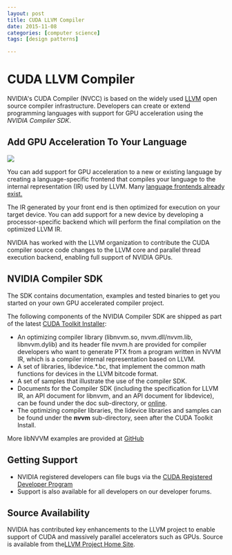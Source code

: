 ```yaml
---
layout: post
title: CUDA LLVM Compiler
date: 2015-11-08
categories: [computer science]
tags: [design patterns]

---
```


# CUDA LLVM Compiler

NVIDIA's CUDA Compiler (NVCC) is based on the widely
used [LLVM](http://llvm.org/) open source compiler infrastructure.
Developers can create or extend programming languages with support for
GPU acceleration using the *NVIDIA Compiler SDK*.

Add GPU Acceleration To Your Language
-------------------------------------

![](https://developer.nvidia.com/sites/default/files/akamai/cuda/images/LLVM_Compiler_structure.jpg)

You can add support for GPU acceleration to a new or existing language
by creating a language-specific frontend that compiles your language to
the internal representation (IR) used by LLVM. Many [language frontends
already exist.](http://llvm.org/ProjectsWithLLVM/)

The IR generated by your front end is then optimized for execution on
your target device. You can add support for a new device by developing a
processor-specific backend which will perform the final compilation on
the optimized LLVM IR.

NVIDIA has worked with the LLVM organization to contribute the CUDA
compiler source code changes to the LLVM core and parallel thread
execution backend, enabling full support of NVIDIA GPUs.

NVIDIA Compiler SDK
-------------------

The SDK contains documentation, examples and tested binaries to get you
started on your own GPU accelerated compiler project.

The following components of the NVIDIA Compiler SDK are shipped as part
of the latest [CUDA Toolkit Installer](/cuda-downloads):

-   An optimizing compiler library (libnvvm.so,
    nvvm.dll/nvvm.lib, libnvvm.dylib) and its header file nvvm.h are
    provided for compiler developers who want to generate PTX from a
    program written in NVVM IR, which is a compiler internal
    representation based on LLVM.
-   A set of libraries, libdevice.\*.bc, that implement the common math
    functions for devices in the LLVM bitcode format.
-   A set of samples that illustrate the use of the compiler SDK.
-   Documents for the Compiler SDK (including the specification for LLVM
    IR, an API document for libnvvm, and an API document for libdevice),
    can be found under the doc sub-directory, or
    [online](http://docs.nvidia.com/cuda/index.html#compiler-sdk).
-   The optimizing compiler libraries, the lidevice libraries and
    samples can be found under the **nvvm** sub-directory, seen after
    the CUDA Toolkit Install.

More libNVVM examples are provided at
[GitHub](https://github.com/nvidia-compiler-sdk)

Getting Support
---------------

-   NVIDIA registered developers can file bugs via the [CUDA Registered
    Developer Program](/joining-cuda-registered-developer-program)
-   Support is also available for all developers on our
    developer forums.

Source Availability
-------------------

NVIDIA has contributed key enhancements to the LLVM project to enable
support of CUDA and massively parallel accelerators such as GPUs. Source
is available from the[LLVM Project Home Site](http://llvm.org).

 

